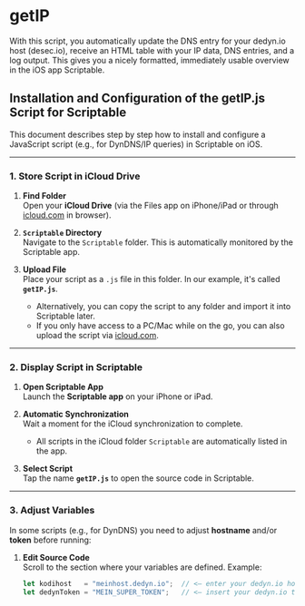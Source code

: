 # getIP
With this script, you automatically update the DNS entry for your dedyn.io host (desec.io), receive an HTML table with your IP data, DNS entries, and a log output. This gives you a nicely formatted, immediately usable overview in the iOS app Scriptable.

## Installation and Configuration of the **getIP.js** Script for Scriptable

This document describes step by step how to install and configure a JavaScript script (e.g., for DynDNS/IP queries) in Scriptable on iOS.

---

### 1. Store Script in iCloud Drive

1. **Find Folder**  
   Open your **iCloud Drive** (via the Files app on iPhone/iPad or through [icloud.com](https://icloud.com) in browser).

2. **`Scriptable` Directory**  
   Navigate to the `Scriptable` folder. This is automatically monitored by the Scriptable app.

3. **Upload File**  
   Place your script as a `.js` file in this folder. In our example, it's called **`getIP.js`**.  
   - Alternatively, you can copy the script to any folder and import it into Scriptable later.  
   - If you only have access to a PC/Mac while on the go, you can also upload the script via [icloud.com](https://icloud.com).

---

### 2. Display Script in Scriptable

1. **Open Scriptable App**  
   Launch the **Scriptable app** on your iPhone or iPad.

2. **Automatic Synchronization**  
   Wait a moment for the iCloud synchronization to complete.  
   - All scripts in the iCloud folder `Scriptable` are automatically listed in the app.

3. **Select Script**  
   Tap the name **`getIP.js`** to open the source code in Scriptable.

---

### 3. Adjust Variables

In some scripts (e.g., for DynDNS) you need to adjust **hostname** and/or **token** before running:

1. **Edit Source Code**  
   Scroll to the section where your variables are defined. Example:
   ```js
   let kodihost   = "meinhost.dedyn.io";  // <– enter your dedyn.io hostname here
   let dedynToken = "MEIN_SUPER_TOKEN";   // <– insert your dedyn.io token here